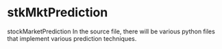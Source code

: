 # stkMktPrediction
stockMarketPrediction
In the source file, there will be various python files that implement various prediction techniques. 
